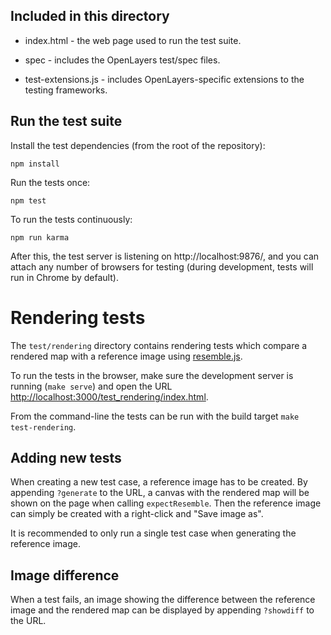 ## Included in this directory

- index.html - the web page used to run the test suite.

- spec - includes the OpenLayers test/spec files.

- test-extensions.js - includes OpenLayers-specific extensions to the
  testing frameworks.


## Run the test suite

Install the test dependencies (from the root of the repository):

    npm install

Run the tests once:

    npm test

To run the tests continuously:

    npm run karma

After this, the test server is listening on http://localhost:9876/, and you can
attach any number of browsers for testing (during development, tests will run
in Chrome by default).

# Rendering tests

The `test/rendering` directory contains rendering tests which compare a rendered map with a
reference image using [resemble.js](http://huddle.github.io/Resemble.js/).

To run the tests in the browser, make sure the development server is running
(`make serve`) and open the URL
[http://localhost:3000/test_rendering/index.html](http://localhost:3000/test_rendering/index.html).

From the command-line the tests can be run with the build target `make test-rendering`.

## Adding new tests
When creating a new test case, a reference image has to be created. By appending `?generate`
to the URL, a canvas with the rendered map will be shown on the page when calling
`expectResemble`. Then the reference image can simply be created with a right-click
and "Save image as".

It is recommended to only run a single test case when generating the reference image.

## Image difference
When a test fails, an image showing the difference between the reference image and the
rendered map can be displayed by appending `?showdiff` to the URL.
